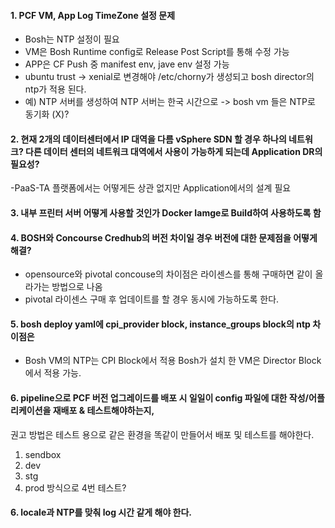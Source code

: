 #### 1. PCF VM, App Log TimeZone 설정 문제
  - Bosh는 NTP 설정이 필요
  - VM은 Bosh Runtime config로 Release Post Script를 통해 수정 가능
  - APP은 CF Push 중 manifest env, jave env 설정 가능
  - ubuntu trust -> xenial로 변경해야 /etc/chorny가 생성되고 bosh director의 ntp가 적용 된다.
  - 예) NTP 서버를 생성하여 NTP 서버는 한국 시간으로 -> bosh vm 들은 NTP로 동기화 (X)?

#### 2. 현재 2개의 데이터센터에서 IP 대역을 다름 vSphere SDN 할 경우 하나의 네트워크? 다른 데이터 센터의 네트워크 대역에서 사용이 가능하게 되는데 Application DR의 필요성?
  -PaaS-TA 플랫폼에서는 어떻게든 상관 없지만 Application에서의 설계 필요
  
#### 3. 내부 프린터 서버 어떻게 사용할 것인가 Docker Iamge로 Build하여 사용하도록 함

#### 4. BOSH와 Concourse Credhub의 버전 차이일 경우 버전에 대한 문제점을 어떻게 해결?
  - opensource와 pivotal concouse의 차이점은 라이센스를 통해 구매하면 같이 올라가는 방법으로 나옴
  - pivotal 라이센스 구매 후 업데이트를 할 경우 동시에 가능하도록 한다.
  
#### 5. bosh deploy yaml에 cpi_provider block, instance_groups block의 ntp 차이점은
  - Bosh VM의 NTP는 CPI Block에서 적용 Bosh가 설치 한 VM은 Director Block에서 적용 가능.

#### 6. pipeline으로 PCF 버전 업그레이드를 배포 시 일일이 config 파일에 대한 작성/어플리케이션을 재배포 & 테스트해야하는지,
권고 방법은 테스트 용으로 같은 환경을 똑같이 만들어서 배포 및 테스트를 해야한다.  
1. sendbox
2. dev
3. stg
4. prod 방식으로 4번 테스트?

#### 6. locale과 NTP를 맞춰 log 시간 같게 해야 한다.



































